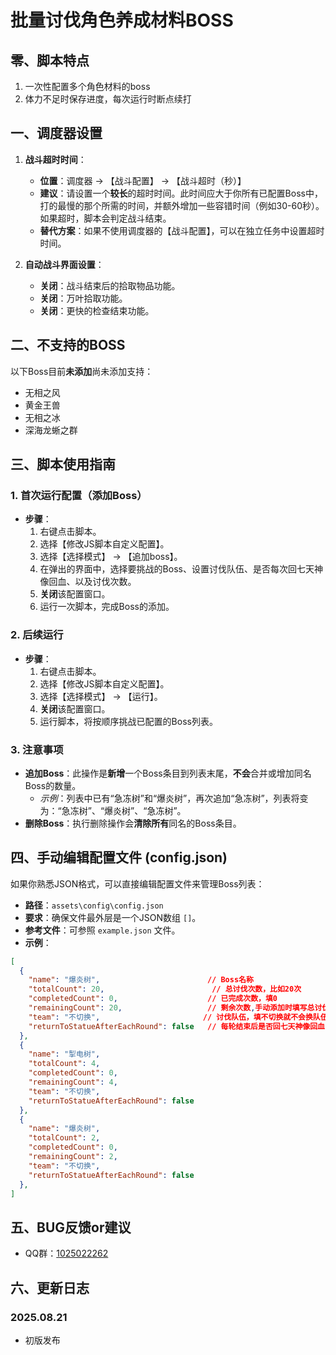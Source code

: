 # 批量讨伐角色养成材料BOSS

## 零、脚本特点
1. 一次性配置多个角色材料的boss
2. 体力不足时保存进度，每次运行时断点续打

## 一、调度器设置

1.  **战斗超时时间**：
    *   **位置**：调度器 -> 【战斗配置】 -> 【战斗超时（秒）】
    *   **建议**：请设置一个**较长**的超时时间。此时间应大于你所有已配置Boss中，打的最慢的那个所需的时间，并额外增加一些容错时间（例如30-60秒）。如果超时，脚本会判定战斗结束。
    *   **替代方案**：如果不使用调度器的【战斗配置】，可以在独立任务中设置超时时间。

2.  **自动战斗界面设置**：
    *   **关闭**：战斗结束后的拾取物品功能。
    *   **关闭**：万叶拾取功能。
    *   **关闭**：更快的检查结束功能。


## 二、不支持的BOSS

以下Boss目前**未添加**尚未添加支持：
*   无相之风
*   黄金王兽
*   无相之冰
*   深海龙蜥之群



## 三、脚本使用指南

### 1. 首次运行配置（添加Boss）

*   **步骤**：
    1.  右键点击脚本。
    2.  选择【修改JS脚本自定义配置】。
    3.  选择【选择模式】 -> 【追加boss】。
    4.  在弹出的界面中，选择要挑战的Boss、设置讨伐队伍、是否每次回七天神像回血、以及讨伐次数。
    5.  **关闭**该配置窗口。
    6.  运行一次脚本，完成Boss的添加。

### 2. 后续运行

*   **步骤**：
    1.  右键点击脚本。
    2.  选择【修改JS脚本自定义配置】。
    3.  选择【选择模式】 -> 【运行】。
    4.  **关闭**该配置窗口。
    5.  运行脚本，将按顺序挑战已配置的Boss列表。

### 3. 注意事项

*   **追加Boss**：此操作是**新增**一个Boss条目到列表末尾，**不会**合并或增加同名Boss的数量。
    *   *示例*：列表中已有“急冻树”和“爆炎树”，再次追加“急冻树”，列表将变为：“急冻树”、“爆炎树”、“急冻树”。
*   **删除Boss**：执行删除操作会**清除所有**同名的Boss条目。

## 四、手动编辑配置文件 (config.json)

如果你熟悉JSON格式，可以直接编辑配置文件来管理Boss列表：

*   **路径**：`assets\config\config.json`
*   **要求**：确保文件最外层是一个JSON数组 `[]`。
*   **参考文件**：可参照 `example.json` 文件。
*   **示例**：
```json
[
  {
    "name": "爆炎树",                        // Boss名称
    "totalCount": 20,                        // 总讨伐次数，比如20次
    "completedCount": 0,                    // 已完成次数，填0
    "remainingCount": 20,                   // 剩余次数,手动添加时填写总讨伐次数，比如20次
    "team": "不切换",                       // 讨伐队伍，填不切换就不会换队伍，填队伍名会自动切换队伍
    "returnToStatueAfterEachRound": false   // 每轮结束后是否回七天神像回血 
  },
  {
    "name": "掣电树",
    "totalCount": 4,
    "completedCount": 0,
    "remainingCount": 4,
    "team": "不切换",
    "returnToStatueAfterEachRound": false
  },
  {
    "name": "爆炎树",                    
    "totalCount": 2,                     
    "completedCount": 0,                  
    "remainingCount": 2,                 
    "team": "不切换",                     
    "returnToStatueAfterEachRound": false 
  },
]

```

## 五、BUG反馈or建议

*   QQ群：[1025022262](https://qm.qq.com/q/7i92V2JYF)


## 六、更新日志

### 2025.08.21

*   初版发布
